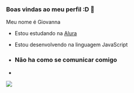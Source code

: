 ### Boas vindas ao meu perfil :D  👋

Meu nome é Giovanna

- Estou estudando na [Alura](https://alura.com.br)
- Estou desenvolvendo na linguagem JavaScript

- ### Não ha como se comunicar comigo
- 
![](https://media.tenor.com/kyewdzKMUHcAAAAi/dink-donk-hornet.gif)
